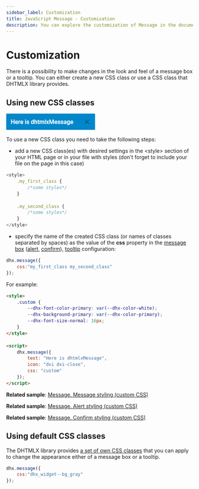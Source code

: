```yaml
---
sidebar_label: Customization
title: JavaScript Message - Customization 
description: You can explore the customization of Message in the documentation of the DHTMLX JavaScript UI library. Browse developer guides and API reference, try out code examples and live demos, and download a free 30-day evaluation version of DHTMLX Suite 7.
---
```


# Customization

There is a possibility to make changes in the look and feel of a message box or a tooltip. You can either create a new CSS class or use a CSS class that DHTMLX library provides.

## Using new CSS classes

![](../assets/message/custom_style.png)

To use a new CSS class you need to take the following steps:

- add a new CSS class(es) with desired settings in the &lt;style&gt; section of your HTML page or in your file with styles (don't forget to include your file on the page in this case)

~~~js
<style>
	.my_first_class {
		/*some styles*/
	}
    
    .my_second_class {
		/*some styles*/
	}
</style>
~~~

- specify the name of the created CSS class (or names of classes separated by spaces) as the value of the **css** property in the [message box](message/configuration.md#message-box) ([alert](message/configuration.md#alert-box), [confirm](message/configuration.md#confirm-box)), [tooltip](message/configuration.md#tooltip) configuration:

~~~js
dhx.message({
    css:"my_first_class my_second_class"
});
~~~

For example:

~~~html
<style>
	.custom {
		--dhx-font-color-primary: var(--dhx-color-white);
		--dhx-background-primary: var(--dhx-color-primary);
		--dhx-font-size-normal: 16px;
	}
</style>

<script>
    dhx.message({
        text: "Here is dhtmlxMessage",
        icon: "dxi dxi-close",
        css: "custom"
    });
</script>
~~~

**Related sample**: [Message. Message styling (custom CSS)](https://snippet.dhtmlx.com/7s6p67ht)

**Related sample**: [Message. Alert styling (custom CSS)](https://snippet.dhtmlx.com/g9tba9xi)

**Related sample**: [Message. Confirm styling (custom CSS)](https://snippet.dhtmlx.com/x0barf98)

## Using default CSS classes

The DHTMLX library provides [a set of own CSS classes](helpers/base_elements.md#list-of-css-classes-for-styling-a-widget) that you can apply to change the appearance either of a message box or a tooltip.

~~~js
dhx.message({
    css:"dhx_widget--bg_gray"
});
~~~
